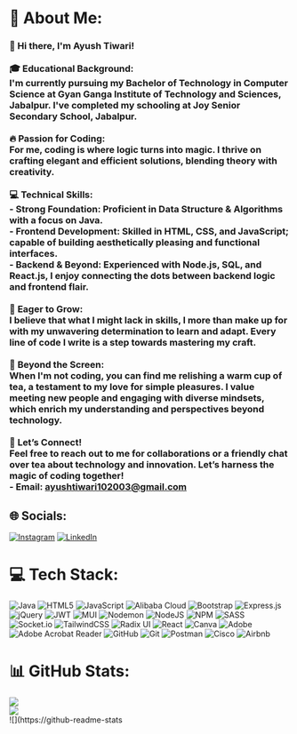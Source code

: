 # 💫 About Me:
### 👋 Hi there, I'm Ayush Tiwari!<br><br>🎓 **Educational Background:**<br>I'm currently pursuing my Bachelor of Technology in Computer Science at **Gyan Ganga Institute of Technology and Sciences, Jabalpur**. I've completed my schooling at **Joy Senior Secondary School, Jabalpur**.<br><br>🔥 **Passion for Coding:**<br>For me, coding is where logic turns into magic. I thrive on crafting elegant and efficient solutions, blending theory with creativity.<br><br>💻 **Technical Skills:**<br>- **Strong Foundation:** Proficient in Data Structure & Algorithms with a focus on Java.<br>- **Frontend Development:** Skilled in HTML, CSS, and JavaScript; capable of building aesthetically pleasing and functional interfaces.<br>- **Backend & Beyond:** Experienced with Node.js, SQL, and React.js, I enjoy connecting the dots between backend logic and frontend flair.<br><br>🌱 **Eager to Grow:**<br>I believe that what I might lack in skills, I more than make up for with my unwavering determination to learn and adapt. Every line of code I write is a step towards mastering my craft.<br><br>🍵 **Beyond the Screen:**<br>When I'm not coding, you can find me relishing a warm cup of tea, a testament to my love for simple pleasures. I value meeting new people and engaging with diverse mindsets, which enrich my understanding and perspectives beyond technology.<br><br>🤝 **Let’s Connect!**<br>Feel free to reach out to me for collaborations or a friendly chat over tea about technology and innovation. Let’s harness the magic of coding together!<br>- **Email:** [ayushtiwari102003@gmail.com](mailto:ayushtiwari102003@gmail.com)

## 🌐 Socials:
[![Instagram](https://img.shields.io/badge/Instagram-%23E4405F.svg?logo=Instagram&logoColor=white)](https://www.instagram.com/_aayush.03__/) [![LinkedIn](https://img.shields.io/badge/LinkedIn-%230077B5.svg?logo=linkedin&logoColor=white)](https://www.linkedin.com/in/tiwariaayush/) 

# 💻 Tech Stack:
![Java](https://img.shields.io/badge/java-%23ED8B00.svg?style=for-the-badge&logo=openjdk&logoColor=white) ![HTML5](https://img.shields.io/badge/html5-%23E34F26.svg?style=for-the-badge&logo=html5&logoColor=white) ![JavaScript](https://img.shields.io/badge/javascript-%23323330.svg?style=for-the-badge&logo=javascript&logoColor=%23F7DF1E) ![Alibaba Cloud](https://img.shields.io/badge/AlibabaCloud-%23FF6701.svg?style=for-the-badge&logo=alibabacloud&logoColor=white) ![Bootstrap](https://img.shields.io/badge/bootstrap-%238511FA.svg?style=for-the-badge&logo=bootstrap&logoColor=white) ![Express.js](https://img.shields.io/badge/express.js-%23404d59.svg?style=for-the-badge&logo=express&logoColor=%2361DAFB) ![jQuery](https://img.shields.io/badge/jquery-%230769AD.svg?style=for-the-badge&logo=jquery&logoColor=white) ![JWT](https://img.shields.io/badge/JWT-black?style=for-the-badge&logo=JSON%20web%20tokens) ![MUI](https://img.shields.io/badge/MUI-%230081CB.svg?style=for-the-badge&logo=mui&logoColor=white) ![Nodemon](https://img.shields.io/badge/NODEMON-%23323330.svg?style=for-the-badge&logo=nodemon&logoColor=%BBDEAD) ![NodeJS](https://img.shields.io/badge/node.js-6DA55F?style=for-the-badge&logo=node.js&logoColor=white) ![NPM](https://img.shields.io/badge/NPM-%23CB3837.svg?style=for-the-badge&logo=npm&logoColor=white) ![SASS](https://img.shields.io/badge/SASS-hotpink.svg?style=for-the-badge&logo=SASS&logoColor=white) ![Socket.io](https://img.shields.io/badge/Socket.io-black?style=for-the-badge&logo=socket.io&badgeColor=010101) ![TailwindCSS](https://img.shields.io/badge/tailwindcss-%2338B2AC.svg?style=for-the-badge&logo=tailwind-css&logoColor=white) ![Radix UI](https://img.shields.io/badge/radix%20ui-161618.svg?style=for-the-badge&logo=radix-ui&logoColor=white) ![React](https://img.shields.io/badge/react-%2320232a.svg?style=for-the-badge&logo=react&logoColor=%2361DAFB) ![Canva](https://img.shields.io/badge/Canva-%2300C4CC.svg?style=for-the-badge&logo=Canva&logoColor=white) ![Adobe](https://img.shields.io/badge/adobe-%23FF0000.svg?style=for-the-badge&logo=adobe&logoColor=white) ![Adobe Acrobat Reader](https://img.shields.io/badge/Adobe%20Acrobat%20Reader-EC1C24.svg?style=for-the-badge&logo=Adobe%20Acrobat%20Reader&logoColor=white) ![GitHub](https://img.shields.io/badge/github-%23121011.svg?style=for-the-badge&logo=github&logoColor=white) ![Git](https://img.shields.io/badge/git-%23F05033.svg?style=for-the-badge&logo=git&logoColor=white) ![Postman](https://img.shields.io/badge/Postman-FF6C37?style=for-the-badge&logo=postman&logoColor=white) ![Cisco](https://img.shields.io/badge/cisco-%23049fd9.svg?style=for-the-badge&logo=cisco&logoColor=black) ![Airbnb](https://img.shields.io/badge/Airbnb-%23ff5a5f.svg?style=for-the-badge&logo=Airbnb&logoColor=white)

# 📊 GitHub Stats:
![](https://github-readme-stats.vercel.app/api?username=ayushtiwari18&theme=dark&hide_border=false&include_all_commits=true&count_private=true)<br/>
![](https://github-readme-streak-stats.herokuapp.com/?user=ayushtiwari18&theme=dark&hide_border=false)<br/>
![](https://github-readme-stats
